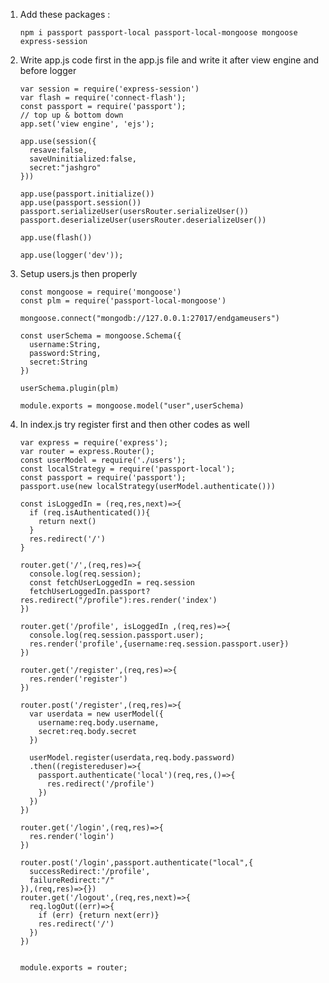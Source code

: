 01. Add these packages :

        npm i passport passport-local passport-local-mongoose mongoose express-session
02. Write app.js code first in the app.js file and write it after view engine and before logger

        var session = require('express-session')
        var flash = require('connect-flash');
        const passport = require('passport');
        // top up & bottom down
        app.set('view engine', 'ejs');
        
        app.use(session({
          resave:false,
          saveUninitialized:false,
          secret:"jashgro"
        }))
        
        app.use(passport.initialize())
        app.use(passport.session())
        passport.serializeUser(usersRouter.serializeUser())
        passport.deserializeUser(usersRouter.deserializeUser())
        
        app.use(flash())
        
        app.use(logger('dev'));
03. Setup users.js then properly

        const mongoose = require('mongoose')
        const plm = require('passport-local-mongoose')
        
        mongoose.connect("mongodb://127.0.0.1:27017/endgameusers")
        
        const userSchema = mongoose.Schema({
          username:String,
          password:String,
          secret:String
        })
        
        userSchema.plugin(plm)
        
        module.exports = mongoose.model("user",userSchema)
04. In index.js try register first and then other codes as well

        var express = require('express');
        var router = express.Router();
        const userModel = require('./users');
        const localStrategy = require('passport-local');
        const passport = require('passport');
        passport.use(new localStrategy(userModel.authenticate()))
        
        const isLoggedIn = (req,res,next)=>{
          if (req.isAuthenticated()){
            return next()
          }
          res.redirect('/')
        }
        
        router.get('/',(req,res)=>{
          console.log(req.session);
          const fetchUserLoggedIn = req.session
          fetchUserLoggedIn.passport?res.redirect("/profile"):res.render('index')
        })
        
        router.get('/profile', isLoggedIn ,(req,res)=>{
          console.log(req.session.passport.user);
          res.render('profile',{username:req.session.passport.user})
        })
        
        router.get('/register',(req,res)=>{
          res.render('register')
        })
        
        router.post('/register',(req,res)=>{
          var userdata = new userModel({
            username:req.body.username,
            secret:req.body.secret
          })
        
          userModel.register(userdata,req.body.password)
          .then((registereduser)=>{
            passport.authenticate('local')(req,res,()=>{
              res.redirect('/profile')
            })
          })
        })
        
        router.get('/login',(req,res)=>{
          res.render('login')
        })
        
        router.post('/login',passport.authenticate("local",{
          successRedirect:'/profile',
          failureRedirect:"/"
        }),(req,res)=>{})
        router.get('/logout',(req,res,next)=>{
          req.logOut((err)=>{
            if (err) {return next(err)}
            res.redirect('/')
          })
        })
        
        
        module.exports = router;
   
